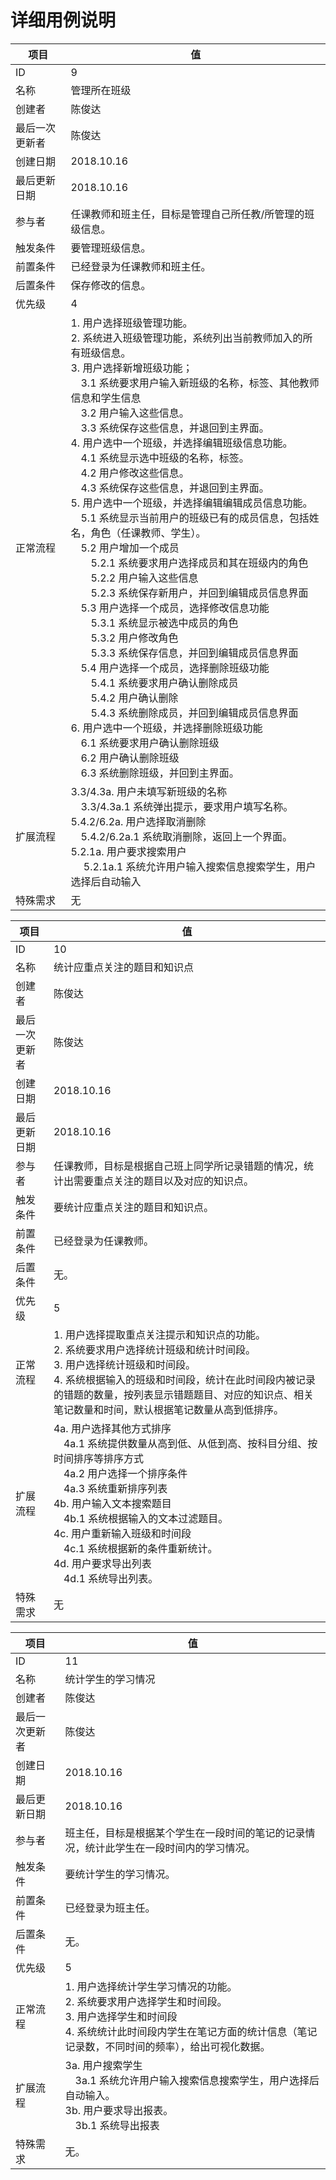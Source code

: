 # 详细用例说明

| 项目 | 值 |
| --- | --- |
| ID | 9 |
| 名称 | 管理所在班级 |
| 创建者 | 陈俊达 |
| 最后一次更新者 | 陈俊达 |
| 创建日期 | 2018.10.16 |
| 最后更新日期 | 2018.10.16 |
| 参与者 | 任课教师和班主任，目标是管理自己所任教/所管理的班级信息。 |
| 触发条件 | 要管理班级信息。 |
| 前置条件 | 已经登录为任课教师和班主任。 |
| 后置条件 | 保存修改的信息。 |
| 优先级 | 4 |
| 正常流程 | 1. 用户选择班级管理功能。<br/>2. 系统进入班级管理功能，系统列出当前教师加入的所有班级信息。<br/>3. 用户选择新增班级功能；<br/>&emsp;3.1 系统要求用户输入新班级的名称，标签、其他教师信息和学生信息<br/>&emsp;3.2 用户输入这些信息。<br/>&emsp;3.3 系统保存这些信息，并退回到主界面。<br/>4. 用户选中一个班级，并选择编辑班级信息功能。<br/>&emsp;4.1 系统显示选中班级的名称，标签。<br/>&emsp;4.2 用户修改这些信息。<br/>&emsp;4.3 系统保存这些信息，并退回到主界面。<br/>5. 用户选中一个班级，并选择编辑编辑成员信息功能。<br/>&emsp;5.1 系统显示当前用户的班级已有的成员信息，包括姓名，角色（任课教师、学生）。<br/>&emsp;5.2 用户增加一个成员<br/>&emsp;&emsp;5.2.1 系统要求用户选择成员和其在班级内的角色<br/>&emsp;&emsp;5.2.2 用户输入这些信息<br/>&emsp;&emsp;5.2.3 系统保存新用户，并回到编辑成员信息界面<br/>&emsp;5.3 用户选择一个成员，选择修改信息功能<br/>&emsp;&emsp;5.3.1 系统显示被选中成员的角色<br/>&emsp;&emsp;5.3.2 用户修改角色<br/>&emsp;&emsp;5.3.3 系统保存信息，并回到编辑成员信息界面<br/>&emsp;5.4 用户选择一个成员，选择删除班级功能<br/>&emsp;&emsp;5.4.1 系统要求用户确认删除成员<br/>&emsp;&emsp;5.4.2 用户确认删除<br/>&emsp;&emsp;5.4.3 系统删除成员，并回到编辑成员信息界面<br/>6. 用户选中一个班级，并选择删除班级功能<br/>&emsp;6.1 系统要求用户确认删除班级<br/>&emsp;6.2 用户确认删除班级<br/>&emsp;6.3 系统删除班级，并回到主界面。|
| 扩展流程 | 3.3/4.3a. 用户未填写新班级的名称<br/>&emsp;3.3/4.3a.1 系统弹出提示，要求用户填写名称。<br/>5.4.2/6.2a. 用户选择取消删除<br/>&emsp;5.4.2/6.2a.1 系统取消删除，返回上一个界面。<br/>5.2.1a. 用户要求搜索用户<br/>&emsp; 5.2.1a.1 系统允许用户输入搜索信息搜索学生，用户选择后自动输入 |
| 特殊需求 | 无 |

| 项目 | 值 |
| --- | --- |
| ID | 10 |
| 名称 | 统计应重点关注的题目和知识点 |
| 创建者 | 陈俊达 |
| 最后一次更新者 | 陈俊达 |
| 创建日期 | 2018.10.16 |
| 最后更新日期 | 2018.10.16 |
| 参与者 | 任课教师，目标是根据自己班上同学所记录错题的情况，统计出需要重点关注的题目以及对应的知识点。 |
| 触发条件 | 要统计应重点关注的题目和知识点。 |
| 前置条件 | 已经登录为任课教师。 |
| 后置条件 | 无。 |
| 优先级 | 5 |
| 正常流程 | 1. 用户选择提取重点关注提示和知识点的功能。<br/>2. 系统要求用户选择统计班级和统计时间段。<br/>3. 用户选择统计班级和时间段。<br/>4. 系统根据输入的班级和时间段，统计在此时间段内被记录的错题的数量，按列表显示错题题目、对应的知识点、相关笔记数量和时间，默认根据笔记数量从高到低排序。 |
| 扩展流程 | 4a. 用户选择其他方式排序<br/>&emsp;4a.1 系统提供数量从高到低、从低到高、按科目分组、按时间排序等排序方式<br/>&emsp;4a.2 用户选择一个排序条件<br/>&emsp;4a.3 系统重新排序列表<br/>4b. 用户输入文本搜索题目<br/>&emsp;4b.1 系统根据输入的文本过滤题目。<br/>4c. 用户重新输入班级和时间段<br/>&emsp;4c.1 系统根据新的条件重新统计。<br/>4d. 用户要求导出列表<br/>&emsp;4d.1 系统导出列表。 |
| 特殊需求 | 无 |

| 项目 | 值 |
| --- | --- |
| ID | 11 |
| 名称 | 统计学生的学习情况 |
| 创建者 | 陈俊达 |
| 最后一次更新者 | 陈俊达 |
| 创建日期 | 2018.10.16 |
| 最后更新日期 | 2018.10.16 |
| 参与者 | 班主任，目标是根据某个学生在一段时间的笔记的记录情况，统计此学生在一段时间内的学习情况。 |
| 触发条件 | 要统计学生的学习情况。 |
| 前置条件 | 已经登录为班主任。 |
| 后置条件 | 无。 |
| 优先级 | 5 |
| 正常流程 | 1. 用户选择统计学生学习情况的功能。<br/>2. 系统要求用户选择学生和时间段。<br/>3. 用户选择学生和时间段<br/>4. 系统统计此时间段内学生在笔记方面的统计信息（笔记记录数，不同时间的频率），给出可视化数据。 |
| 扩展流程 | 3a. 用户搜索学生<br/>&emsp;3a.1 系统允许用户输入搜索信息搜索学生，用户选择后自动输入。<br/>3b. 用户要求导出报表。<br/>&emsp;3b.1 系统导出报表 | 
| 特殊需求 | 无。 |